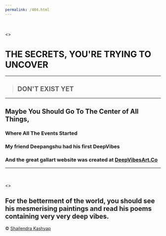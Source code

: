 ```yaml
---
permalink: /404.html
---
```

\
\
<\>
# THE SECRETS, YOU'RE TRYING TO UNCOVER 
---

> ## DON'T EXIST YET 

---

## Maybe You Should Go To The Center of All Things,  

### Where All The Events Started 

### My friend Deepangshu had his first DeepVibes 

### And the great gallart website was created at [DeepVibesArt.Co](https://www.deepvibesart.co)

---
\
\
<\>
## For the betterment of the world, you should see his mesmerising paintings and read his poems containing very very deep vibes.  


<footer>
  <p>&copy; <a href="https://www.skyash.co/" target="_blank">Shailendra Kashyap</a></p>
</footer>
